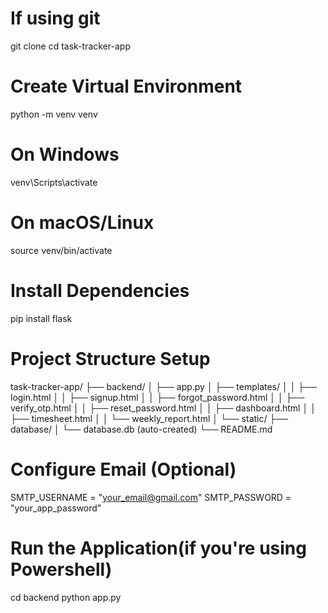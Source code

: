 # If using git
git clone <repository-url>
cd task-tracker-app

# Create Virtual Environment
python -m venv venv

# On Windows
venv\Scripts\activate

# On macOS/Linux
source venv/bin/activate

# Install Dependencies
pip install flask

# Project Structure Setup
task-tracker-app/
├── backend/
│   ├── app.py
│   ├── templates/
│   │   ├── login.html
│   │   ├── signup.html
│   │   ├── forgot_password.html
│   │   ├── verify_otp.html
│   │   ├── reset_password.html
│   │   ├── dashboard.html
│   │   ├── timesheet.html
│   │   └── weekly_report.html
│   └── static/
├── database/
│   └── database.db (auto-created)
└── README.md

# Configure Email (Optional)
SMTP_USERNAME = "your_email@gmail.com"
SMTP_PASSWORD = "your_app_password"

# Run the Application(if you're using Powershell)
cd backend
python app.py
